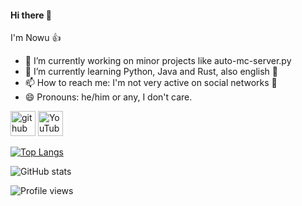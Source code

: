 #### Hi there 👋

I'm Nowu 👍

- 🔭 I’m currently working on minor projects like auto-mc-server.py
- 🌱 I’m currently learning Python, Java and Rust, also english :rocket:
- 📫 How to reach me: I'm not very active on social networks 🥱
- 😄 Pronouns: he/him or any, I don't care.

[<img src='https://cdn.jsdelivr.net/npm/simple-icons@3.0.1/icons/github.svg' alt='github' height='40'>](https://github.com/nowuX)
[<img src='https://cdn.jsdelivr.net/npm/simple-icons@3.0.1/icons/youtube.svg' alt='YouTube' height='40'>](https://youtu.be/dQw4w9WgXcQ)  

[![Top Langs](https://github-readme-stats.vercel.app/api/top-langs/?username=nowuX&theme=radical)](https://github.com/anuraghazra/github-readme-stats)

![GitHub stats](https://github-readme-stats.vercel.app/api?username=nowuX&show_icons=true&theme=radical)

![Profile views](https://gpvc.arturio.dev/nowuX)
